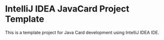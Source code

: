 IntelliJ IDEA JavaCard Project Template
=====================================

This is a template project for Java Card development using IntelliJ IDEA IDE.